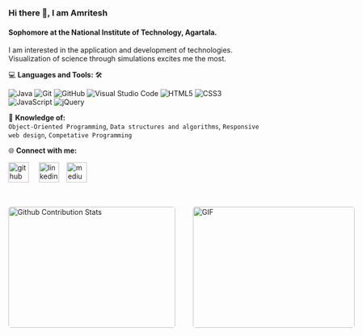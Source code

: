 ### Hi there 👋, I am Amritesh
#### Sophomore at the National Institute of Technology, Agartala.
I am interested in the application and development of technologies. Visualization of science through simulations excites me the most.


💻 **Languages and Tools:** 🛠️<br>

![Java](https://img.shields.io/badge/-Java-000000?style=flat&logo=java&logoColor=A52A2A&labelColor=C4A484)
![Git](https://img.shields.io/badge/-Git-000000?style=flat&logo=git&logoColor=F05032&labelColor=ffffff)
![GitHub](https://img.shields.io/badge/-GitHub-000000?style=flat&logo=github&logoColor=000000&labelColor=ffffff)
![Visual Studio Code](https://img.shields.io/badge/-VSCode-000000?style=flat&logo=visual-studio-code&labelColor=007ACC)
![HTML5](https://img.shields.io/badge/-HTML5-000000?style=flat&logo=html5&logoColor=ffffff&labelColor=E34F26)
![CSS3](https://img.shields.io/badge/-CSS3-000000?style=flat&logo=css3&logoColor=ffffff&labelColor=1572B6) 
![JavaScript](https://img.shields.io/badge/-JavaScript-000000?style=flat&logo=javascript)
![jQuery](https://img.shields.io/badge/-jQuery-000000?style=flat&logo=jQuery&logoColor=0769AD&labelColor=ffffff)
<br>
<!--Skills:
- Java, C/C++, Python
- JavaScript, HTML, CSS
- Basic Android App Dev.
- Git , Linux, REST API
- Data Structures & Algorithm
- Competitive Programming-->

🧐 **Knowledge of:**<br>
`Object-Oriented Programming`, `Data structures and algorithms`, `Responsive web design`, `Competative Programming`
<br>

🌐 **Connect with me:**<br>

[<img src='https://cdn.jsdelivr.net/npm/simple-icons@3.0.1/icons/github.svg' alt='github' height='40'>](https://github.com/https://github.com/amritesh19) &nbsp; &nbsp;
[<img src='https://cdn.jsdelivr.net/npm/simple-icons@3.0.1/icons/linkedin.svg' alt='linkedin' height='40'>](https://www.linkedin.com/in/https://www.linkedin.com/in/amritesh-anand-37b0831b6//) &nbsp;&nbsp;
[<img src='https://cdn.jsdelivr.net/npm/simple-icons@3.0.1/icons/medium.svg' alt='medium' height='40'>](https://amriteshanand19.medium.com/)  


</br>
<p style="display: flex; justify-contect: space-between;">
<img style="border-radius: 5px; margin-bottom: 5px" alt="Github Contribution Stats" width="330px" height="240px" src="https://github-contribution-stats.vercel.app/api/?username=amritesh19" />
<img style="border-radius: 5px; margin: 0 0 5px 35px;" alt="GIF" width="320px" height="240px" src="https://www.iihglobal.com/wp-content/uploads/2019/02/dcsad.gif" />
</p>
